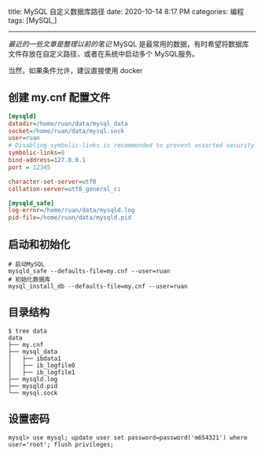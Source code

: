 title: MySQL 自定义数据库路径
date: 2020-10-14 8:17 PM
categories: 编程
tags: [MySQL,]

---

*最近的一些文章是整理以前的笔记*
MySQL 是最常用的数据，有时希望将数据库文件存放在自定义路径，或者在系统中启动多个 MySQL服务。
<!--more-->
当然，如果条件允许，建议直接使用 docker 
## 创建 my.cnf 配置文件
```ini
[mysqld]
datadir=/home/ruan/data/mysql_data
socket=/home/ruan/data/mysql.sock
user=ruan
# Disabling symbolic-links is recommended to prevent assorted security risks
symbolic-links=0
bind-address=127.0.0.1
port = 12345

character-set-server=utf8
collation-server=utf8_general_ci

[mysqld_safe]
log-error=/home/ruan/data/mysqld.log
pid-file=/home/ruan/data/mysqld.pid
```

## 启动和初始化
```shell
# 启动MySQL
mysqld_safe --defaults-file=my.cnf --user=ruan
# 初始化数据库
mysql_install_db --defaults-file=my.cnf --user=ruan
```

## 目录结构
```
$ tree data
data
├── my.cnf
├── mysql_data
│   ├── ibdata1
│   ├── ib_logfile0
│   ├── ib_logfile1
├── mysqld.log
├── mysqld.pid
└── mysql.sock
```

## 设置密码
```
mysql> use mysql; update user set password=password('m654321') where user='root'; flush privileges;
```